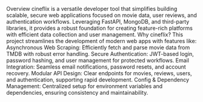 Overview
cineflix is a versatile developer tool that simplifies building scalable, secure web applications focused on
movie data, user reviews, and authentication workflows. Leveraging FastAPl, MongoDB, and third-party
libraries, it provides a robust foundation for creating feature-rich platforms with efficient data collection
and user management.
Why cineflix?
This project streamlines the development of modern web apps with features like:
Asynchronous Web Scraping: Efficiently fetch and parse movie data from TMDB with robust error
handling.
Secure Authentication: JWT-based login, password hashing, and user management for protected
workflows.
Email Integration: Seamless email notifications, password resets, and account recovery.
Modular API Design: Clear endpoints for movies, reviews, users, and authentication, supporting
rapid development.
Config & Dependency Management: Centralized setup for environment variables and
dependencies, ensuring consistency and maintainability.
